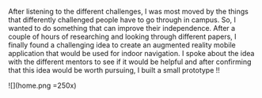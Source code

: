After listening to the different challenges, I was most moved by the things that differently challenged people have to go through in campus. So, I wanted to do something that can improve their independence. After a couple of hours of researching and looking through different papers, I finally found a challenging idea to create an augmented reality mobile application that would be used for indoor navigation. I spoke about the idea with the different mentors to see if it would be helpful and after confirming that this idea would be worth pursuing, I built a small prototype !!

![](home.png =250x) 
